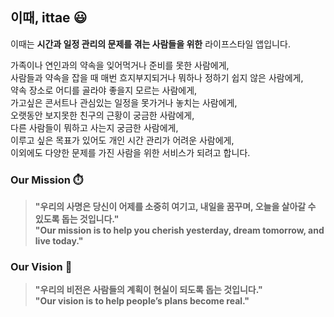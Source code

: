 ## 이때, ittae 😃

이때는 **시간과 일정 관리의 문제를 겪는 사람들을 위한** 라이프스타일 앱입니다.

가족이나 연인과의 약속을 잊어먹거나 준비를 못한 사람에게,\
사람들과 약속을 잡을 때 매번 흐지부지되거나 뭐하나 정하기 쉽지 않은 사람에게,\
약속 장소로 어디를 골라야 좋을지 모르는 사람에게,\
가고싶은 콘서트나 관심있는 일정을 못가거나 놓치는 사람에게,\
오랫동안 보지못한 친구의 근황이 궁금한 사람에게,\
다른 사람들이 뭐하고 사는지 궁금한 사람에게,\
이루고 싶은 목표가 있어도 개인 시간 관리가 어려운 사람에게,\
이외에도 다양한 문제를 가진 사람을 위한 서비스가 되려고 합니다.

### Our Mission ⏱️

> **"우리의 사명은 당신이 어제를 소중히 여기고, 내일을 꿈꾸며, 오늘을 살아갈 수 있도록 돕는 것입니다."**\
> **"Our mission is to help you cherish yesterday, dream tomorrow, and live today."**

### Our Vision 🧭

>**"우리의 비전은 사람들의 계획이 현실이 되도록 돕는 것입니다."**\
>**"Our vision is to help people’s plans become real."**
